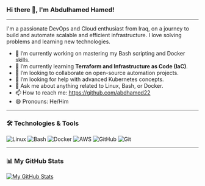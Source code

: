 ### Hi there 👋, I'm Abdulhamed Hamed!

---

I'm a passionate DevOps and Cloud enthusiast from Iraq, on a journey to build and automate scalable and efficient infrastructure. I love solving problems and learning new technologies.

- 🔭 I’m currently working on mastering my Bash scripting and Docker skills.
- 🌱 I’m currently learning **Terraform and Infrastructure as Code (IaC)**.
- 👯 I’m looking to collaborate on open-source automation projects.
- 🤔 I’m looking for help with advanced Kubernetes concepts.
- 💬 Ask me about anything related to Linux, Bash, or Docker.
- 📫 How to reach me: https://github.com/abdhamed22
- 😄 Pronouns: He/Him

---

### 🛠️ Technologies & Tools

![Linux](https://img.shields.io/badge/Linux-FCC624?style=for-the-badge&logo=linux&logoColor=black)
![Bash](https://img.shields.io/badge/GNU%20Bash-4EAA25?style=for-the-badge&logo=GNU%20Bash&logoColor=white)
![Docker](https://img.shields.io/badge/Docker-2496ED?style=for-the-badge&logo=docker&logoColor=white)
![AWS](https://img.shields.io/badge/AWS-232F3E?style=for-the-badge&logo=amazon-aws&logoColor=white)
![GitHub](https://img.shields.io/badge/GitHub-181717?style=for-the-badge&logo=github&logoColor=white)
![Git](https://img.shields.io/badge/GIT-E44C30?style=for-the-badge&logo=git&logoColor=white)

---

### 📊 My GitHub Stats

[![My GitHub Stats](https://github-readme-stats.vercel.app/api?username=abdhamed22&show_icons=true&theme=radical)](https://github.com/anuraghazra/github-readme-stats)
